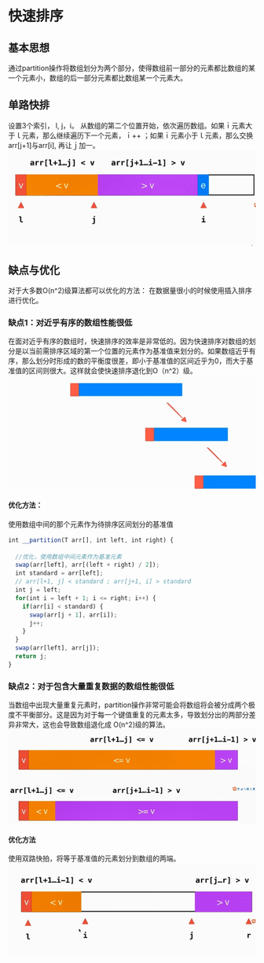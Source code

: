# 快速排序

## 基本思想
通过partition操作将数组划分为两个部分，使得数组前一部分的元素都比数组的某一个元素小，数组的后一部分元素都比数组某一个元素大。

## 单路快排
设置3个索引， l, j，i。
从数组的第二个位置开始，依次遍历数组。如果ｉ元素大于ｌ元素，那么继续遍历下一个元素，ｉ++ ；如果ｉ元素小于ｌ元素，那么交换arr[j+1]与arr[i], 再让ｊ加一。
![单路快排](./IMG/oneRoad.gif)

## 缺点与优化
对于大多数O(n^2)级算法都可以优化的方法： 在数据量很小的时候使用插入排序进行优化。

### 缺点1：对近乎有序的数组性能很低
在面对近乎有序的数组时，快速排序的效率是非常低的。因为快速排序对数组的划分是以当前需排序区域的第一个位置的元素作为基准值来划分的。如果数组近乎有序，那么划分时形成的数的平衡度很差，即小于基准值的区间近乎为0，而大于基准值的区间则很大。这样就会使快速排序退化到O（n^2）级。
![worst](./IMG/worst.png)

#### 优化方法：

使用数组中间的那个元素作为待排序区间划分的基准值
```javascript
int __partition(T arr[], int left, int right) {

  //优化，使用数组中间元素作为基准元素
  swap(arr[left], arr[(left + right) / 2]);  
  int standard = arr[left];
  // arr[l+1, j] < standard ; arr[j+1, i] > standard
  int j = left;
  for(int i = left + 1; i <= right; i++) {
    if(arr[i] < standard) {
      swap(arr[j + 1], arr[i]);
      j++;
    }
  }
  swap(arr[left], arr[j]);
  return j;
}
```

### 缺点2：对于包含大量重复数据的数组性能很低
当数组中出现大量重复元素时，partition操作非常可能会将数组将会被分成两个极度不平衡部分。这是因为对于每一个键值重复的元素太多，导致划分出的两部分差异非常大，这也会导致数组退化成 O(n^2)级的算法。
![lotRepeat](./IMG/lotRepeat.png)

#### 优化方法
使用双路快拍，将等于基准值的元素划分到数组的两端。
![双路快拍](./IMG/twoRoad.gif)